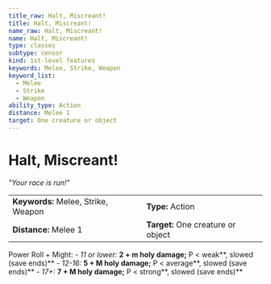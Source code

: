 ```yaml
---
title_raw: Halt, Miscreant!
title: Halt, Miscreant!
name_raw: Halt, Miscreant!
name: Halt, Miscreant!
type: classes
subtype: censor
kind: 1st-level features
keywords: Melee, Strike, Weapon
keyword_list:
  - Melee
  - Strike
  - Weapon
ability_type: Action
distance: Melee 1
target: One creature or object
---
```


# Halt, Miscreant!

*"Your race is run!"*

|                                     |                                    |
| :---------------------------------- | :--------------------------------- |
| **Keywords:** Melee, Strike, Weapon | **Type:** Action                   |
| **Distance:** Melee 1               | **Target:** One creature or object |

Power Roll + Might: - *11 or lower:* **2 + m holy damage;** P \< weak\*\*, slowed (save ends)\*\* - *12-16:* **5 + M holy damage;** P \< average\*\*, slowed (save ends)\*\* - *17+:* **7 + M holy damage;** P \< strong\*\*, slowed (save ends)\*\*
